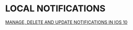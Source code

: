 #  LOCAL NOTIFICATIONS

[MANAGE, DELETE AND UPDATE NOTIFICATIONS IN IOS 10](https://makeapppie.com/2016/11/21/manage-delete-and-update-notifications-in-ios-10/)
